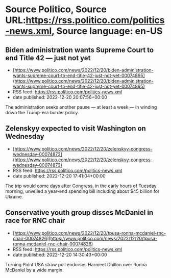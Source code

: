 # Source Politico, Source URL:https://rss.politico.com/politics-news.xml, Source language: en-US

## Biden administration wants Supreme Court to end Title 42 — just not yet
 - [https://www.politico.com/news/2022/12/20/biden-administration-wants-supreme-court-to-end-title-42-just-not-yet-00074895](https://www.politico.com/news/2022/12/20/biden-administration-wants-supreme-court-to-end-title-42-just-not-yet-00074895)
 - RSS feed: https://rss.politico.com/politics-news.xml
 - date published: 2022-12-20 20:07:56+00:00

The administration seeks another pause — at least a week — in winding down the Trump-era border policy.

## Zelenskyy expected to visit Washington on Wednesday
 - [https://www.politico.com/news/2022/12/20/zelenskyy-congress-wednesday-00074873](https://www.politico.com/news/2022/12/20/zelenskyy-congress-wednesday-00074873)
 - RSS feed: https://rss.politico.com/politics-news.xml
 - date published: 2022-12-20 17:41:04+00:00

The trip would come days after Congress, in the early hours of Tuesday morning, unveiled a year-end spending bill including about $45 billion for Ukraine.

## Conservative youth group disses McDaniel in race for RNC chair
 - [https://www.politico.com/news/2022/12/20/tpusa-ronna-mcdaniel-rnc-chair-00074826](https://www.politico.com/news/2022/12/20/tpusa-ronna-mcdaniel-rnc-chair-00074826)
 - RSS feed: https://rss.politico.com/politics-news.xml
 - date published: 2022-12-20 14:30:43+00:00

Turning Point USA straw poll endorses Harmeet Dhillon over Ronna McDaniel by a wide margin.
